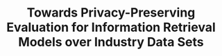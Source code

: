 ---
title: "Towards Privacy-Preserving Evaluation for Information Retrieval Models over Industry Data Sets"
collection: publications
permalink: /publication/airs2017
paperurl: 'http://peilin-yang.github.io/files/pub/AIRS2017.pdf'
citation: '<strong>Peilin Yang</strong> and Hui Fang. <i>Towards Privacy-Preserving Evaluation for Information Retrieval Models Over Industry Data Sets</i>. In Proceedings of the 13th Asia Information Retrieval Societies Conference (AIRS&#39;2017). Springer International Publishing, Jeju Island, South Korea, 210-221.'
bibtex: '<pre>@Inbook{Yang2017,
author={Yang, Peilin
and Zhou, Mianwei<
and Chang, Yi
and Zhai, Chengxiang
and Fang, Hui},
title={Towards Privacy-Preserving Evaluation for Information Retrieval Models Over Industry Data Sets},
bookTitle={Information Retrieval Technology: 13th Asia Information Retrieval Societies Conference, AIRS 2017, Jeju Island, South Korea, November 22-24, 2017, Proceedings},
year={2017},
publisher={Springer International Publishing},
address={Cham},
pages={210--221},
doi={10.1007/978-3-319-70145-5_16},
url={https://doi.org/10.1007/978-3-319-70145-5_16}
}
</pre>'
---
